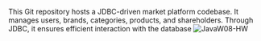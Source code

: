 This Git repository hosts a JDBC-driven market platform codebase. It manages users, brands, categories, products, and shareholders. Through JDBC, it ensures efficient interaction with the database
![JavaW08-HW](https://github.com/samyarjahroodi/Simple-MarketPlace/assets/144313090/e2016d3b-959c-4939-b826-843b5018fd30)
